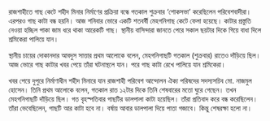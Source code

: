 রাজশাহীতে গাছ কেটে শহীদ মিনার নির্মাণের প্রক্রিয়া বন্ধে গতকাল শুক্রবার ‘শোকসভা’ করেছিলেন পরিবেশবাদীরা। এরপরও গাছ কাটা বন্ধ হয়নি। আজ শনিবার ভোরে একটি শতবর্ষী মেহগনিগাছ কেটে ফেলা হয়েছে। কাটার প্রস্তুতি নেওয়া হচ্ছিল পাকা জাম ধরে থাকা আরেকটি গাছ। স্থানীয় বাসিন্দারা জানতে পেরে সকাল ছয়টার দিকে গিয়ে বাধা দিলে শ্রমিকেরা পালিয়ে যান।

স্থানীয় চায়ের দোকানদার আবদুস সাত্তার প্রথম আলোকে বলেন, মেহগনিগাছটি গতকাল (শুক্রবার) রাতেও দাঁড়িয়ে ছিল। আজ ভোরে গাছ কাটার খবর পেয়ে তাঁরা ঘটনাস্থলে যান। পরে গাছ কাটা রেখে পালিয়ে যান শ্রমিকেরা।

খবর পেয়ে দুপুরে নির্মাণাধীন শহীদ মিনারে যান রাজশাহী পরিবেশ আন্দোলন ঐক্য পরিষদের সদস্যসচিব মো. নাজমুল হোসেন। তিনি প্রথম আলোকে বলেন, গতকাল রাত ১২টার দিকে তিনি শেষবারের মতো ঘুরে গেছেন। তখন মেহগনিগাছটি দাঁড়িয়ে ছিল। গত বৃহস্পতিবার গাছটির ডালপালা কাটা হয়েছিল। তাঁরা প্রতিবাদ করে বন্ধ করেছিলেন। তাঁরা ভেবেছিলেন, গাছটি আর কাটা হবে না। বর্ষায় আবার ডালপালা দিয়ে পাতা গজাবে। কিন্তু শেষরক্ষা হলো না।
